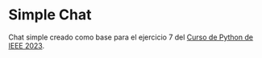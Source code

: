 # Simple Chat

Chat simple creado como base para el ejercicio 7 del [Curso de Python de IEEE 2023](https://github.com/commodoro/CursoPython23). 

